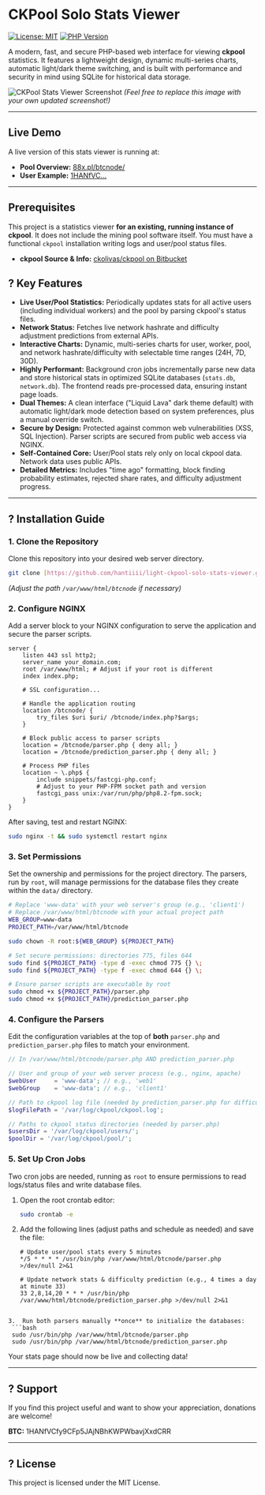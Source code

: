 # CKPool Solo Stats Viewer

[![License: MIT](https://img.shields.io/badge/License-MIT-yellow.svg)](https://opensource.org/licenses/MIT)
[![PHP Version](https://img.shields.io/badge/php-8.0%2B-blue.svg)](https://www.php.net/)

A modern, fast, and secure PHP-based web interface for viewing **ckpool** statistics. It features a lightweight design, dynamic multi-series charts, automatic light/dark theme switching, and is built with performance and security in mind using SQLite for historical data storage.

![CKPool Stats Viewer Screenshot](https://i.imgur.com/f8VzaNc.png)
*(Feel free to replace this image with your own updated screenshot!)*

---

## Live Demo

A live version of this stats viewer is running at:

* **Pool Overview:** [88x.pl/btcnode/](https://88x.pl/btcnode/)
* **User Example:** [1HANfVC...](https://88x.pl/btcnode/?btc_address=1HANfVCfy9CFp5JAjNBhKWPWbavjXxdCRR)

---

## Prerequisites

This project is a statistics viewer **for an existing, running instance of ckpool**. It does not include the mining pool software itself. You must have a functional `ckpool` installation writing logs and user/pool status files.

* **ckpool Source & Info:** [ckolivas/ckpool on Bitbucket](https://bitbucket.org/ckolivas/ckpool-solo/src/solobtc/)

## ? Key Features

* **Live User/Pool Statistics:** Periodically updates stats for all active users (including individual workers) and the pool by parsing ckpool's status files.
* **Network Status:** Fetches live network hashrate and difficulty adjustment predictions from external APIs.
* **Interactive Charts:** Dynamic, multi-series charts for user, worker, pool, and network hashrate/difficulty with selectable time ranges (24H, 7D, 30D).
* **Highly Performant:** Background cron jobs incrementally parse new data and store historical stats in optimized SQLite databases (`stats.db`, `network.db`). The frontend reads pre-processed data, ensuring instant page loads.
* **Dual Themes:** A clean interface ("Liquid Lava" dark theme default) with automatic light/dark mode detection based on system preferences, plus a manual override switch.
* **Secure by Design:** Protected against common web vulnerabilities (XSS, SQL Injection). Parser scripts are secured from public web access via NGINX.
* **Self-Contained Core:** User/Pool stats rely only on local ckpool data. Network data uses public APIs.
* **Detailed Metrics:** Includes "time ago" formatting, block finding probability estimates, rejected share rates, and difficulty adjustment progress.

---

## ? Installation Guide

### 1. Clone the Repository

Clone this repository into your desired web server directory.

```bash
git clone [https://github.com/hantiiii/light-ckpool-solo-stats-viewer.git](https://github.com/hantiiii/light-ckpool-solo-stats-viewer.git) /var/www/html/btcnode
```
*(Adjust the path `/var/www/html/btcnode` if necessary)*

### 2. Configure NGINX

Add a server block to your NGINX configuration to serve the application and secure the parser scripts.

```nginx
server {
    listen 443 ssl http2;
    server_name your_domain.com;
    root /var/www/html; # Adjust if your root is different
    index index.php;

    # SSL configuration...

    # Handle the application routing
    location /btcnode/ {
        try_files $uri $uri/ /btcnode/index.php?$args;
    }

    # Block public access to parser scripts
    location = /btcnode/parser.php { deny all; }
    location = /btcnode/prediction_parser.php { deny all; }

    # Process PHP files
    location ~ \.php$ {
        include snippets/fastcgi-php.conf;
        # Adjust to your PHP-FPM socket path and version
        fastcgi_pass unix:/var/run/php/php8.2-fpm.sock; 
    }
}
```

After saving, test and restart NGINX:

```bash
sudo nginx -t && sudo systemctl restart nginx
```

### 3. Set Permissions

Set the ownership and permissions for the project directory. The parsers, run by `root`, will manage permissions for the database files they create within the `data/` directory.

```bash
# Replace 'www-data' with your web server's group (e.g., 'client1')
# Replace /var/www/html/btcnode with your actual project path
WEB_GROUP=www-data 
PROJECT_PATH=/var/www/html/btcnode

sudo chown -R root:${WEB_GROUP} ${PROJECT_PATH}

# Set secure permissions: directories 775, files 644
sudo find ${PROJECT_PATH} -type d -exec chmod 775 {} \;
sudo find ${PROJECT_PATH} -type f -exec chmod 644 {} \;

# Ensure parser scripts are executable by root
sudo chmod +x ${PROJECT_PATH}/parser.php
sudo chmod +x ${PROJECT_PATH}/prediction_parser.php
```

### 4. Configure the Parsers

Edit the configuration variables at the top of **both** `parser.php` and `prediction_parser.php` files to match your environment.

```php
// In /var/www/html/btcnode/parser.php AND prediction_parser.php

// User and group of your web server process (e.g., nginx, apache)
$webUser     = 'www-data'; // e.g., 'web1'
$webGroup    = 'www-data'; // e.g., 'client1'

// Path to ckpool log file (needed by prediction_parser.php for difficulty)
$logFilePath = '/var/log/ckpool/ckpool.log'; 

// Paths to ckpool status directories (needed by parser.php)
$usersDir = '/var/log/ckpool/users/';
$poolDir = '/var/log/ckpool/pool/'; 
```

### 5. Set Up Cron Jobs

Two cron jobs are needed, running as `root` to ensure permissions to read logs/status files and write database files.

1.  Open the root crontab editor:
    ```bash
    sudo crontab -e
    ```
2.  Add the following lines (adjust paths and schedule as needed) and save the file:

    ```cron
    # Update user/pool stats every 5 minutes
    */5 * * * * /usr/bin/php /var/www/html/btcnode/parser.php >/dev/null 2>&1

    # Update network stats & difficulty prediction (e.g., 4 times a day at minute 33)
    33 2,8,14,20 * * * /usr/bin/php /var/www/html/btcnode/prediction_parser.php >/dev/null 2>&1 
   ```

3.  Run both parsers manually **once** to initialize the databases:
    ```bash
    sudo /usr/bin/php /var/www/html/btcnode/parser.php
    sudo /usr/bin/php /var/www/html/btcnode/prediction_parser.php
   ```

Your stats page should now be live and collecting data!

---

## ? Support

If you find this project useful and want to show your appreciation, donations are welcome!

**BTC:** 1HANfVCfy9CFp5JAjNBhKWPWbavjXxdCRR

---

## ? License

This project is licensed under the MIT License.